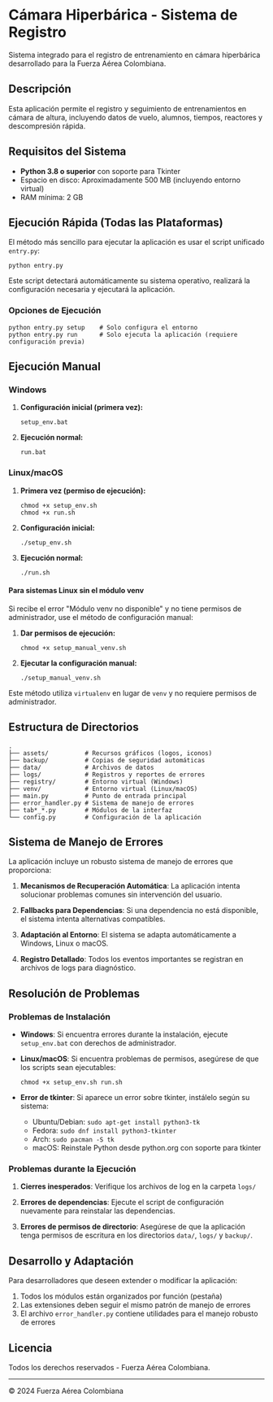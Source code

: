 # Cámara Hiperbárica - Sistema de Registro

Sistema integrado para el registro de entrenamiento en cámara hiperbárica desarrollado para la Fuerza Aérea Colombiana.

## Descripción

Esta aplicación permite el registro y seguimiento de entrenamientos en cámara de altura, incluyendo datos de vuelo, alumnos, tiempos, reactores y descompresión rápida.

## Requisitos del Sistema

- **Python 3.8 o superior** con soporte para Tkinter
- Espacio en disco: Aproximadamente 500 MB (incluyendo entorno virtual)
- RAM mínima: 2 GB

## Ejecución Rápida (Todas las Plataformas)

El método más sencillo para ejecutar la aplicación es usar el script unificado `entry.py`:

```
python entry.py
```

Este script detectará automáticamente su sistema operativo, realizará la configuración necesaria y ejecutará la aplicación.

### Opciones de Ejecución

```
python entry.py setup    # Solo configura el entorno
python entry.py run      # Solo ejecuta la aplicación (requiere configuración previa)
```

## Ejecución Manual

### Windows

1. **Configuración inicial (primera vez):**
   ```
   setup_env.bat
   ```

2. **Ejecución normal:**
   ```
   run.bat
   ```

### Linux/macOS

1. **Primera vez (permiso de ejecución):**
   ```
   chmod +x setup_env.sh
   chmod +x run.sh
   ```

2. **Configuración inicial:**
   ```
   ./setup_env.sh
   ```

3. **Ejecución normal:**
   ```
   ./run.sh
   ```

#### Para sistemas Linux sin el módulo venv

Si recibe el error "Módulo venv no disponible" y no tiene permisos de administrador, use el método de configuración manual:

1. **Dar permisos de ejecución:**
   ```
   chmod +x setup_manual_venv.sh
   ```

2. **Ejecutar la configuración manual:**
   ```
   ./setup_manual_venv.sh
   ```

Este método utiliza `virtualenv` en lugar de `venv` y no requiere permisos de administrador.

## Estructura de Directorios

```
.
├── assets/          # Recursos gráficos (logos, iconos)
├── backup/          # Copias de seguridad automáticas
├── data/            # Archivos de datos
├── logs/            # Registros y reportes de errores
├── registry/        # Entorno virtual (Windows)
├── venv/            # Entorno virtual (Linux/macOS)
├── main.py          # Punto de entrada principal
├── error_handler.py # Sistema de manejo de errores
├── tab*_*.py        # Módulos de la interfaz
└── config.py        # Configuración de la aplicación
```

## Sistema de Manejo de Errores

La aplicación incluye un robusto sistema de manejo de errores que proporciona:

1. **Mecanismos de Recuperación Automática**: La aplicación intenta solucionar problemas comunes sin intervención del usuario.

2. **Fallbacks para Dependencias**: Si una dependencia no está disponible, el sistema intenta alternativas compatibles.

3. **Adaptación al Entorno**: El sistema se adapta automáticamente a Windows, Linux o macOS.

4. **Registro Detallado**: Todos los eventos importantes se registran en archivos de logs para diagnóstico.

## Resolución de Problemas

### Problemas de Instalación

- **Windows**: Si encuentra errores durante la instalación, ejecute `setup_env.bat` con derechos de administrador.

- **Linux/macOS**: Si encuentra problemas de permisos, asegúrese de que los scripts sean ejecutables:
  ```
  chmod +x setup_env.sh run.sh
  ```

- **Error de tkinter**: Si aparece un error sobre tkinter, instálelo según su sistema:
  - Ubuntu/Debian: `sudo apt-get install python3-tk`
  - Fedora: `sudo dnf install python3-tkinter`
  - Arch: `sudo pacman -S tk`
  - macOS: Reinstale Python desde python.org con soporte para tkinter

### Problemas durante la Ejecución

1. **Cierres inesperados**: Verifique los archivos de log en la carpeta `logs/`

2. **Errores de dependencias**: Ejecute el script de configuración nuevamente para reinstalar las dependencias.

3. **Errores de permisos de directorio**: Asegúrese de que la aplicación tenga permisos de escritura en los directorios `data/`, `logs/` y `backup/`.

## Desarrollo y Adaptación

Para desarrolladores que deseen extender o modificar la aplicación:

1. Todos los módulos están organizados por función (pestaña)
2. Las extensiones deben seguir el mismo patrón de manejo de errores
3. El archivo `error_handler.py` contiene utilidades para el manejo robusto de errores

## Licencia

Todos los derechos reservados - Fuerza Aérea Colombiana.

---

© 2024 Fuerza Aérea Colombiana